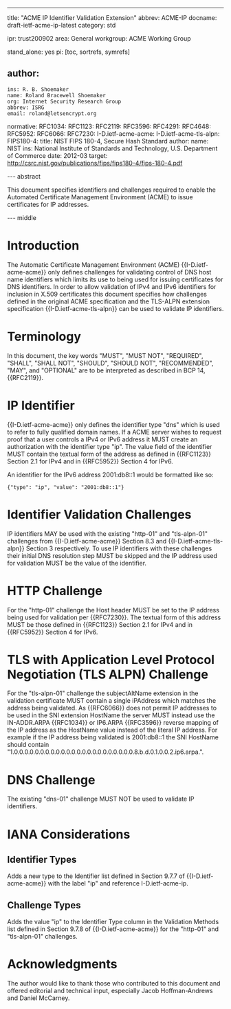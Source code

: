 ---
title: "ACME IP Identifier Validation Extension"
abbrev: ACME-IP
docname: draft-ietf-acme-ip-latest
category: std

ipr: trust200902
area: General
workgroup: ACME Working Group

stand_alone: yes
pi: [toc, sortrefs, symrefs]

author:
 -
    ins: R. B. Shoemaker
    name: Roland Bracewell Shoemaker
    org: Internet Security Research Group
    abbrev: ISRG
    email: roland@letsencrypt.org

normative:
  RFC1034:
  RFC1123:
  RFC2119:
  RFC3596:
  RFC4291:
  RFC4648:
  RFC5952:
  RFC6066:
  RFC7230:
  I-D.ietf-acme-acme:
  I-D.ietf-acme-tls-alpn:
  FIPS180-4:
    title: NIST FIPS 180-4, Secure Hash Standard
    author:
      name: NIST
      ins: National Institute of Standards and Technology, U.S. Department of Commerce
    date: 2012-03
    target: http://csrc.nist.gov/publications/fips/fips180-4/fips-180-4.pdf

--- abstract

This document specifies identifiers and challenges required to enable the Automated Certificate Management Environment (ACME) to issue certificates for IP addresses.

--- middle

# Introduction

The Automatic Certificate Management Environment (ACME) {{I-D.ietf-acme-acme}} only defines challenges for validating control of DNS host name identifiers which limits its use to being used for issuing certificates for DNS identifiers. In order to allow validation of IPv4 and IPv6 identifiers for inclusion in X.509 certificates this document specifies how challenges defined in the original ACME specification and the TLS-ALPN extension specification {{I-D.ietf-acme-tls-alpn}} can be used to validate IP identifiers.

# Terminology

In this document, the key words "MUST", "MUST NOT", "REQUIRED", "SHALL", "SHALL NOT", "SHOULD", "SHOULD NOT", "RECOMMENDED", "MAY", and "OPTIONAL" are to be interpreted as described in BCP 14, {{RFC2119}}.

# IP Identifier

{{I-D.ietf-acme-acme}} only defines the identifier type "dns" which is used to refer to fully qualified domain names. If a ACME server wishes to request proof that a user controls a IPv4 or IPv6 address it MUST create an authorization with the identifier type "ip". The value field of the identifier MUST contain the textual form of the address as defined in {{RFC1123}} Section 2.1 for IPv4 and in {{RFC5952}} Section 4 for IPv6.

An identifier for the IPv6 address 2001:db8::1 would be formatted like so:

~~~~~~~~~~
{"type": "ip", "value": "2001:db8::1"}
~~~~~~~~~~

# Identifier Validation Challenges

IP identifiers MAY be used with the existing "http-01" and "tls-alpn-01" challenges from {{I-D.ietf-acme-acme}} Section 8.3 and {{I-D.ietf-acme-tls-alpn}} Section 3 respectively. To use IP identifiers with these challenges their initial DNS resolution step MUST be skipped and the IP address used for validation MUST be the value of the identifier.

# HTTP Challenge

For the "http-01" challenge the Host header MUST be set to the IP address being used for validation per {{RFC7230}}. The textual form of this address MUST be those defined in {{RFC1123}} Section 2.1 for IPv4 and in {{RFC5952}} Section 4 for IPv6.

# TLS with Application Level Protocol Negotiation (TLS ALPN) Challenge

For the "tls-alpn-01" challenge the subjectAltName extension in the validation certificate MUST contain a single iPAddress which matches the address being validated. As {{RFC6066}} does not permit IP addresses to be used in the SNI extension HostName the server MUST instead use the IN-ADDR.ARPA {{RFC1034}} or IP6.ARPA {{RFC3596}} reverse mapping of the IP address as the HostName value instead of the literal IP address. For example if the IP address being validated is 2001:db8::1 the SNI HostName should contain "1.0.0.0.0.0.0.0.0.0.0.0.0.0.0.0.0.0.0.0.0.0.0.0.8.b.d.0.1.0.0.2.ip6.arpa.".

# DNS Challenge

The existing "dns-01" challenge MUST NOT be used to validate IP identifiers.

# IANA Considerations

## Identifier Types

Adds a new type to the Identifier list defined in Section 9.7.7 of {{I-D.ietf-acme-acme}} with the label "ip" and reference I-D.ietf-acme-ip.

## Challenge Types

Adds the value "ip" to the Identifier Type column in the Validation Methods list defined in Section 9.7.8 of {{I-D.ietf-acme-acme}} for the "http-01" and "tls-alpn-01" challenges.

# Acknowledgments

The author would like to thank those who contributed to this document and offered editorial and technical input, especially Jacob Hoffman-Andrews and Daniel McCarney.
